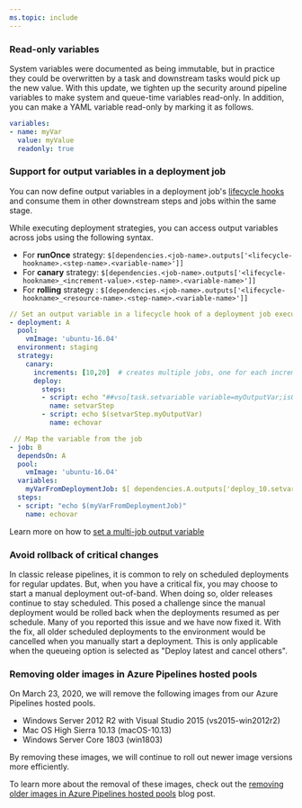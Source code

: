 ```yaml
---
ms.topic: include
---
```


### Read-only variables

System variables were documented as being immutable, but in practice they could be overwritten by a task and downstream tasks would pick up the new value. With this update, we tighten up the security around pipeline variables to make system and queue-time variables read-only. In addition, you can make a YAML variable read-only by marking it as follows.

```yaml
variables:
- name: myVar
  value: myValue
  readonly: true
```

### Support for output variables in a deployment job

You can now define output variables in a deployment job's [lifecycle hooks](https://docs.microsoft.com/azure/devops/pipelines/process/deployment-jobs?view=azure-devops#descriptions-of-life-cycle-hooks) and consume them in other downstream steps and jobs within the same stage.

While executing deployment strategies, you can access output variables across jobs using the following syntax.

* For **runOnce** strategy: `$[dependencies.<job-name>.outputs['<lifecycle-hookname>.<step-name>.<variable-name>']]`
* For **canary** strategy: `$[dependencies.<job-name>.outputs['<lifecycle-hookname>_<increment-value>.<step-name>.<variable-name>']]`
* For **rolling** strategy : `$[dependencies.<job-name>.outputs['<lifecycle-hookname>_<resource-name>.<step-name>.<variable-name>']]`

```yaml
// Set an output variable in a lifecycle hook of a deployment job executing canary strategy
- deployment: A
  pool:
    vmImage: 'ubuntu-16.04'
  environment: staging
  strategy:
    canary:
      increments: [10,20]  # creates multiple jobs, one for each increment. Output variable can be referenced with this.
      deploy:
        steps:
        - script: echo "##vso[task.setvariable variable=myOutputVar;isOutput=true]this is the deployment variable value"
          name: setvarStep
        - script: echo $(setvarStep.myOutputVar)
          name: echovar

 // Map the variable from the job
- job: B
  dependsOn: A
  pool:
    vmImage: 'ubuntu-16.04'
  variables:
    myVarFromDeploymentJob: $[ dependencies.A.outputs['deploy_10.setvarStep.myOutputVar'] ]
  steps:
  - script: "echo $(myVarFromDeploymentJob)"
    name: echovar
```

Learn more on how to [set a multi-job output variable](https://docs.microsoft.com/azure/devops/pipelines/process/variables?view=azure-devops&tabs=yaml%2Cbatch#set-a-multi-job-output-variable)

### Avoid rollback of critical changes

In classic release pipelines, it is common to rely on scheduled deployments for regular updates. But, when you have a critical fix, you may choose to start a manual deployment out-of-band. When doing so, older releases continue to stay scheduled. This posed a challenge since the manual deployment would be rolled back when the deployments resumed as per schedule. Many of you reported this issue and we have now fixed it. With the fix, all older scheduled deployments to the environment would be cancelled when you manually start a deployment. This is only applicable when the queueing option is selected as "Deploy latest and cancel others".

### Removing older images in Azure Pipelines hosted pools

On March 23, 2020, we will remove the following images from our Azure Pipelines hosted pools.

* Windows Server 2012 R2 with Visual Studio 2015 (vs2015-win2012r2)
* Mac OS High Sierra 10.13 (macOS-10.13)
* Windows Server Core 1803 (win1803)

By removing these images, we will continue to roll out newer image versions more efficiently.

To learn more about the removal of these images, check out the [removing older images in Azure Pipelines hosted pools](https://aka.ms/removing-older-images-hosted-pools) blog post.
